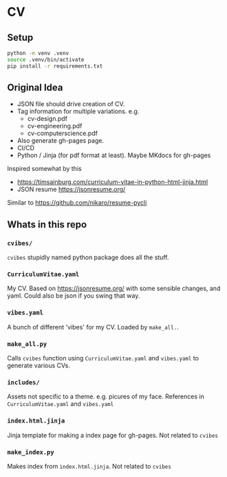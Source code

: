 # CV

## Setup

```sh
python -m venv .venv
source .venv/bin/activate
pip install -r requirements.txt
```

## Original Idea

* JSON file should drive creation of CV.
* Tag information for multiple variations. e.g.
  * cv-design.pdf
  * cv-engineering.pdf
  * cv-computerscience.pdf
* Also generate gh-pages page.
* CI/CD
* Python / Jinja (for pdf format at least). Maybe MKdocs for gh-pages

Inspired somewhat by this

* <https://timsainburg.com/curriculum-vitae-in-python-html-jinja.html>
* JSON resume <https://jsonresume.org/>

Similar to <https://github.com/nikaro/resume-pycli>

## Whats in this repo

### `cvibes/`

`cvibes` stupidly named python package does all the stuff.

### `CurriculumVitae.yaml`

My CV. Based on https://jsonresume.org/ with some sensible changes, and yaml.
Could also be json if you swing that way.

### `vibes.yaml`

A bunch of different 'vibes' for my CV. Loaded by `make_all.`.

### `make_all.py`

Calls `cvibes` function using `CurriculumVitae.yaml` and `vibes.yaml` to generate various CVs.

### `includes/`

Assets not specific to a theme. e.g. picures of my face. References in `CurriculumVitae.yaml` and `vibes.yaml`

### `index.html.jinja`

Jinja template for making a index page for gh-pages. Not related to `cvibes`

### `make_index.py`

Makes index from `index.html.jinja`. Not related to `cvibes`
